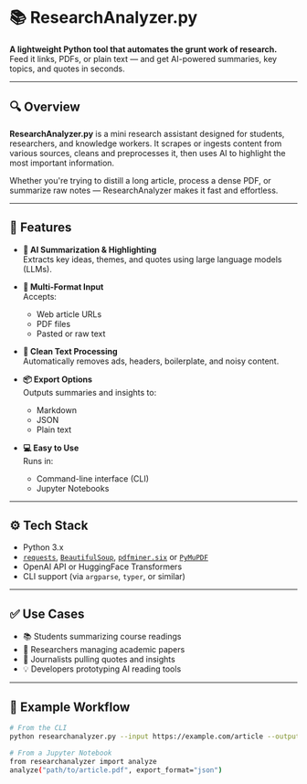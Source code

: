 # 📚 ResearchAnalyzer.py

**A lightweight Python tool that automates the grunt work of research.**  
Feed it links, PDFs, or plain text — and get AI-powered summaries, key topics, and quotes in seconds.

---

## 🔍 Overview

**ResearchAnalyzer.py** is a mini research assistant designed for students, researchers, and knowledge workers. It scrapes or ingests content from various sources, cleans and preprocesses it, then uses AI to highlight the most important information.

Whether you're trying to distill a long article, process a dense PDF, or summarize raw notes — ResearchAnalyzer makes it fast and effortless.

---

## 🚀 Features

- **🧠 AI Summarization & Highlighting**  
  Extracts key ideas, themes, and quotes using large language models (LLMs).

- **📄 Multi-Format Input**  
  Accepts:
  - Web article URLs
  - PDF files
  - Pasted or raw text

- **🧹 Clean Text Processing**  
  Automatically removes ads, headers, boilerplate, and noisy content.

- **📦 Export Options**  
  Outputs summaries and insights to:
  - Markdown
  - JSON
  - Plain text

- **💻 Easy to Use**  
  Runs in:
  - Command-line interface (CLI)
  - Jupyter Notebooks

---

## ⚙️ Tech Stack

- Python 3.x  
- [`requests`](https://pypi.org/project/requests/), [`BeautifulSoup`](https://www.crummy.com/software/BeautifulSoup/), [`pdfminer.six`](https://pypi.org/project/pdfminer.six/) or [`PyMuPDF`](https://pymupdf.readthedocs.io/en/latest/)  
- OpenAI API or HuggingFace Transformers  
- CLI support (via `argparse`, `typer`, or similar)

---

## ✅ Use Cases

- 📚 Students summarizing course readings  
- 🔬 Researchers managing academic papers  
- 📝 Journalists pulling quotes and insights  
- 💡 Developers prototyping AI reading tools

---

## 📂 Example Workflow

```bash
# From the CLI
python researchanalyzer.py --input https://example.com/article --output summary.md

# From a Jupyter Notebook
from researchanalyzer import analyze
analyze("path/to/article.pdf", export_format="json")
